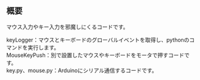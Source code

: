 ## 概要
マウス入力やキー入力を邪魔しにくるコードです。  

keyLogger：マウスとキーボードのグローバルイベントを取得し、pythonのコマンドを実行します。  
MouseKeyPush：別で設置したマウスやキーボードをモータで押すコードです。  
key.py、mouse.py：Arduinoにシリアル通信するコードです。  
